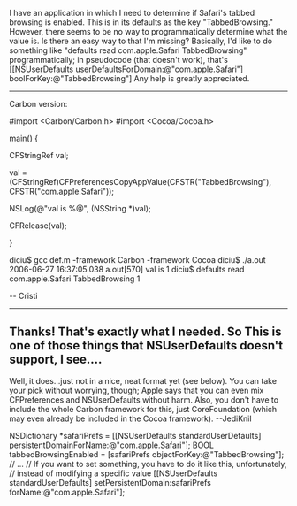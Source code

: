 

I have an application in which I need to determine if Safari's tabbed browsing is enabled.  This is in its defaults as the key "TabbedBrowsing."  However, there seems to be no way to programmatically determine what the value is.  Is there an easy way to that I'm missing?  Basically, I'd like to do something like "defaults read com.apple.Safari TabbedBrowsing" programmatically; in pseudocode (that doesn't work), that's     [[NSUserDefaults userDefaultsForDomain:@"com.apple.Safari"] boolForKey:@"TabbedBrowsing"]  Any help is greatly appreciated.

----

Carbon version:

    
#import <Carbon/Carbon.h>
#import <Cocoa/Cocoa.h>

main()
{

CFStringRef val;
 
val = (CFStringRef)CFPreferencesCopyAppValue(CFSTR("TabbedBrowsing"),
        CFSTR("com.apple.Safari"));

NSLog(@"val is %@", (NSString *)val);

CFRelease(val);

}



    
 diciu$ gcc def.m -framework Carbon -framework Cocoa
 diciu$ ./a.out 
2006-06-27 16:37:05.038 a.out[570] val is 1
 diciu$ defaults read com.apple.Safari TabbedBrowsing
1


--
Cristi

----

Thanks!  That's exactly what I needed.  So This is one of those things that NSUserDefaults doesn't support, I see....
----
Well, it does...just not in a nice, neat format yet (see below). You can take your pick without worrying, though; Apple says that you can even mix CFPreferences and NSUserDefaults without harm. Also, you don't have to include the whole Carbon framework for this, just CoreFoundation (which may even already be included in the Cocoa framework). --JediKnil
    
NSDictionary *safariPrefs = [[NSUserDefaults standardUserDefaults] persistentDomainForName:@"com.apple.Safari"];
BOOL tabbedBrowsingEnabled  = [safariPrefs objectForKey:@"TabbedBrowsing"];
// ...
// If you want to set something, you have to do it like this, unfortunately,
// instead of modifying a specific value
[[NSUserDefaults standardUserDefaults] setPersistentDomain:safariPrefs forName:@"com.apple.Safari"];
